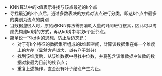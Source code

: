 - KNN算法中的k值表示寻找与该点最近的k个点
- 寻找最近的k个点后，通过多数表决的方式对该点进行分类，即这k个点中最多的类别为该点的类别
- 当数据量很大时，原始的KNN算法需要消耗大量的时间进行搜索，因此可以考虑先构建kd树的方式，再从kd树中寻找k个近邻点。
- 简单说一下kd树的思想，防止后边忘记：
    - 对于有k个特征的数据集所组成的k维超空间，计算该数据集在每一个维度上的方差（显然方差越大，越有利于划分）
    - 找到该维度后，从该维数据中寻找中位数，并将包含该维数据中位数的数据对象最为目前的根节点；
    - 重复上述操作，直至没有叶子结点产生为止。